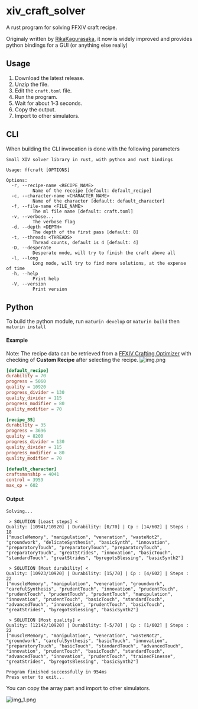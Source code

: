 # xiv_craft_solver
A rust program for solving FFXIV craft recipe. 

Originaly written by [RikaKagurasaka](https://github.com/RikaKagurasaka/xiv_craft_solver),
it now is widely improved and provides python bindings for a GUI (or anything else really)

## Usage
1. Download the latest release.
2. Unzip the file.
3. Edit the `craft.toml` file.
4. Run the program.
5. Wait for about 1-3 seconds.
6. Copy the output.
7. Import to other simulators.

## CLI
When building the CLI invocation is done with the following parameters
```
Small XIV solver library in rust, with python and rust bindings

Usage: ffcraft [OPTIONS]

Options:
  -r, --recipe-name <RECIPE_NAME>
          Name of the receipe [default: default_recipe]
  -c, --character-name <CHARACTER_NAME>
          Name of the character [default: default_character]
  -f, --file-name <FILE_NAME>
          The ml file name [default: craft.toml]
  -v, --verbose...
          The verbose flag
  -d, --depth <DEPTH>
          The depth of the first pass [default: 8]
  -t, --threads <THREADS>
          Thread counts, default is 4 [default: 4]
  -D, --desperate
          Desperate mode, will try to finish the craft above all
  -l, --long
          Long mode, will try to find more solutions, at the expense of time
  -h, --help
          Print help
  -V, --version
          Print version
```

## Python
To build the python module, run ``maturin develop`` or ``maturin build`` then ``maturin install``

#### Example
Note: The recipe data can be retrieved from a [FFXIV Crafting Optimizer](https://yyyy.games/crafter/#/simulator)
with checking of **Custom Recipe** after selecting the recipe.
![img.png](img.png)
```toml
[default_recipe]
durability = 70
progress = 5060
quality = 10920
progress_divider = 130
quality_divider = 115
progress_modifier = 80
quality_modifier = 70

[recipe_35]
durability = 35
progress = 3696
quality = 8200
progress_divider = 130
quality_divider = 115
progress_modifier = 80
quality_modifier = 70

[default_character]
craftsmanship = 4041
control = 3959
max_cp = 602
```

#### Output
```
Solving...

 > SOLUTION [Least steps] <
Quality: [10941/10920] | Durability: [0/70] | Cp : [14/602] | Steps : 18
["muscleMemory", "manipulation", "veneration", "wasteNot2", "groundwork", "delicateSynthesis", "basicSynth", "innovation", "preparatoryTouch", "preparatoryTouch", "preparatoryTouch", "preparatoryTouch", "greatStrides", "innovation", "basicTouch", "standardTouch", "greatStrides", "byregotsBlessing", "basicSynth2"]

 > SOLUTION [Most durability] <
Quality: [10923/10920] | Durability: [15/70] | Cp : [4/602] | Steps : 22
["muscleMemory", "manipulation", "veneration", "groundwork", "carefulSynthesis", "prudentTouch", "innovation", "prudentTouch", "prudentTouch", "prudentTouch", "prudentTouch", "manipulation", "innovation", "prudentTouch", "basicTouch", "standardTouch", "advancedTouch", "innovation", "prudentTouch", "basicTouch", "greatStrides", "byregotsBlessing", "basicSynth2"]

 > SOLUTION [Most quality] < 
Quality: [12142/10920] | Durability: [-5/70] | Cp : [1/602] | Steps : 22
["muscleMemory", "manipulation", "veneration", "wasteNot2", "groundwork", "carefulSynthesis", "basicTouch", "innovation", "preparatoryTouch", "basicTouch", "standardTouch", "advancedTouch", "innovation", "prudentTouch", "basicTouch", "standardTouch", "advancedTouch", "innovation", "prudentTouch", "trainedFinesse", "greatStrides", "byregotsBlessing", "basicSynth2"]

Program finished successfully in 954ms
Press enter to exit...
```

You can copy the array part and import to other simulators.

![img_1.png](img_1.png)